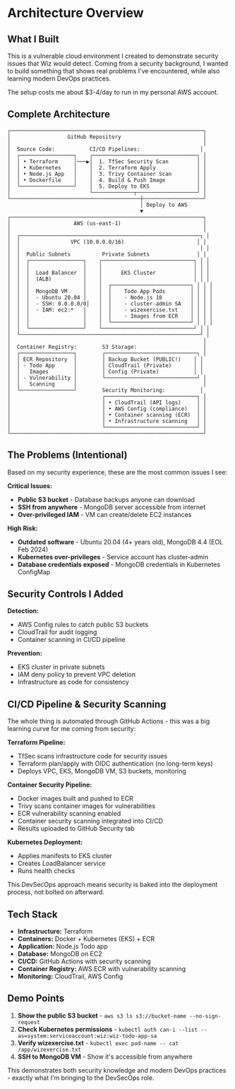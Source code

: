 # Architecture Overview

## What I Built

This is a vulnerable cloud environment I created to demonstrate security issues that Wiz would detect. Coming from a security background, I wanted to build something that shows real problems I've encountered, while also learning modern DevOps practices.

The setup costs me about $3-4/day to run in my personal AWS account.

## Complete Architecture

```
┌─────────────────────────────────────────────────────────────┐
│                  GitHub Repository                          │
│                                                             │
│  Source Code:           CI/CD Pipelines:                   │
│  ┌─────────────────┐    ┌─────────────────────────────────┐ │
│  │ • Terraform     │───▶│  1. TfSec Security Scan         │ │
│  │ • Kubernetes    │    │  2. Terraform Apply             │ │
│  │ • Node.js App   │    │  3. Trivy Container Scan        │ │
│  │ • Dockerfile    │    │  4. Build & Push Image          │ │
│  └─────────────────┘    │  5. Deploy to EKS               │ │
│                         └─────────────┬───────────────────┘ │
└─────────────────────────────────────────┼───────────────────┘
                                          │ Deploy to AWS
                                          ▼
┌─────────────────────────────────────────────────────────────┐
│                    AWS (us-east-1)                          │
│                                                             │
│  ┌─────────────────────────────────────────────────────────┐ │
│  │                VPC (10.0.0.0/16)                       │ │
│  │                                                         │ │
│  │  Public Subnets          Private Subnets               │ │
│  │  ┌─────────────────┐    ┌─────────────────────────────┐ │ │
│  │  │                 │    │                             │ │ │
│  │  │  Load Balancer  │    │      EKS Cluster            │ │ │
│  │  │  (ALB)          │    │                             │ │ │
│  │  │                 │    │  ┌─────────────────────────┐ │ │ │
│  │  │  MongoDB VM     │    │  │    Todo App Pods        │ │ │ │
│  │  │  - Ubuntu 20.04 │    │  │    - Node.js 18         │ │ │ │
│  │  │  - SSH: 0.0.0.0/0│   │  │    - cluster-admin SA   │ │ │ │
│  │  │  - IAM: ec2:*   │    │  │    - wizexercise.txt    │ │ │ │
│  │  │                 │    │  │    - Images from ECR    │ │ │ │
│  │  │                 │    │  └─────────────────────────┘ │ │ │
│  │  └─────────────────┘    └─────────────────────────────┘ │ │
│  └─────────────────────────────────────────────────────────┘ │
│                                                             │
│  Container Registry:        S3 Storage:                     │
│  ┌─────────────────┐        ┌─────────────────────────────┐ │
│  │ ECR Repository  │        │ Backup Bucket (PUBLIC!)    │ │
│  │ - Todo App      │        │ CloudTrail (Private)       │ │
│  │   Images        │        │ Config (Private)           │ │
│  │ - Vulnerability │        └─────────────────────────────┘ │
│  │   Scanning      │                                        │
│  └─────────────────┘        Security Monitoring:           │
│                             ┌─────────────────────────────┐ │
│                             │ • CloudTrail (API logs)     │ │
│                             │ • AWS Config (compliance)   │ │
│                             │ • Container scanning (ECR)  │ │
│                             │ • Infrastructure scanning   │ │
│                             └─────────────────────────────┘ │
└─────────────────────────────────────────────────────────────┘
```

## The Problems (Intentional)

Based on my security experience, these are the most common issues I see:

**Critical Issues:**
- **Public S3 bucket** - Database backups anyone can download
- **SSH from anywhere** - MongoDB server accessible from internet
- **Over-privileged IAM** - VM can create/delete EC2 instances

**High Risk:**
- **Outdated software** - Ubuntu 20.04 (4+ years old), MongoDB 4.4 (EOL Feb 2024)
- **Kubernetes over-privileges** - Service account has cluster-admin
- **Database credentials exposed** - MongoDB credentials in Kubernetes ConfigMap

## Security Controls I Added

**Detection:**
- AWS Config rules to catch public S3 buckets
- CloudTrail for audit logging
- Container scanning in CI/CD pipeline

**Prevention:**
- EKS cluster in private subnets
- IAM deny policy to prevent VPC deletion
- Infrastructure as code for consistency

## CI/CD Pipeline & Security Scanning

The whole thing is automated through GitHub Actions - this was a big learning curve for me coming from security:

**Terraform Pipeline:**
- TfSec scans infrastructure code for security issues
- Terraform plan/apply with OIDC authentication (no long-term keys)
- Deploys VPC, EKS, MongoDB VM, S3 buckets, monitoring

**Container Security Pipeline:**
- Docker images built and pushed to ECR
- Trivy scans container images for vulnerabilities
- ECR vulnerability scanning enabled
- Container security scanning integrated into CI/CD
- Results uploaded to GitHub Security tab

**Kubernetes Deployment:**
- Applies manifests to EKS cluster
- Creates LoadBalancer service
- Runs health checks

This DevSecOps approach means security is baked into the deployment process, not bolted on afterward.

## Tech Stack

- **Infrastructure:** Terraform
- **Containers:** Docker + Kubernetes (EKS) + ECR
- **Application:** Node.js Todo app
- **Database:** MongoDB on EC2
- **CI/CD:** GitHub Actions with security scanning
- **Container Registry:** AWS ECR with vulnerability scanning
- **Monitoring:** CloudTrail, AWS Config

## Demo Points

1. **Show the public S3 bucket** - `aws s3 ls s3://bucket-name --no-sign-request`
2. **Check Kubernetes permissions** - `kubectl auth can-i --list --as=system:serviceaccount:wiz:wiz-todo-app-sa`
3. **Verify wizexercise.txt** - `kubectl exec pod-name -- cat /app/wizexercise.txt`
4. **SSH to MongoDB VM** - Show it's accessible from anywhere

This demonstrates both security knowledge and modern DevOps practices - exactly what I'm bringing to the DevSecOps role.